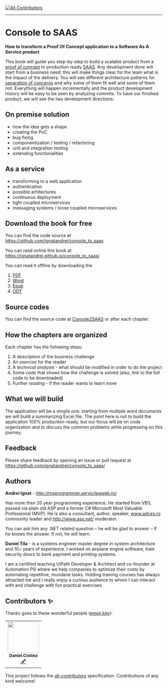 

<!-- ALL-CONTRIBUTORS-BADGE:START - Do not remove or modify this section -->
[![All Contributors](https://img.shields.io/badge/all_contributors-1-orange.svg?style=flat-square)](#contributors-)
<!-- ALL-CONTRIBUTORS-BADGE:END -->

_________________

# Console to SAAS
**How to transform a Proof Of Concept application to a Software As A Service product**

This book will guide you step-by-step to build a scalable product from a [proof of concept](https://en.wikipedia.org/wiki/Proof_of_concept) to production ready [SAAS](https://en.wikipedia.org/wiki/Software_as_a_service). 
Any development done will start from a business need: this will make things clear for the team what is the impact of the delivery.
You will see different architecture patterns for [separation of concerns](https://en.wikipedia.org/wiki/Separation_of_concerns) and why some of them fit well and some of them not. Everything will happen incrementally and the product development history will be easy to be seen by analyzing commits.
To have our finished product, we will see the two development directions:
## On premise solution
- how the idea gets a shape
- creating the PoC
- bug fixing 
- componentization / testing / refactoring
- unit and integration testing
- extending functionalities 
## As a service
- transforming to a web application
- authentication
- possible arhitectures
- continuous deployment
- tight coupled microservices
- messaging systems / loose coupled microservices


## Download the book for free 

You can find the code source at 
https://github.com/ignatandrei/console_to_saas

You can read online this book at https://ignatandrei.github.io/console_to_saas/
   
You can read it offline by downloading the 
1. [PDF](https://ignatandrei.github.io/console_to_saas/consoleToSaas.pdf.html)
2. [Word](https://ignatandrei.github.io/console_to_saas/consoleToSaas.docx.html)
3. [Epub](https://ignatandrei.github.io/console_to_saas/consoleToSaas.epub.html)
4. [ODT](https://ignatandrei.github.io/console_to_saas/consoleToSaas.odt.html)

## Source codes

You can find the source code at [Console2SAAS](https://github.com/ignatandrei/console_to_saas/) or after each chapter.

## How the chapters are organized

Each chapter has the following steps:
1. A *description* of the business challenge 
2. An *exercise* for the reader
3. A *technical analysis*  - what should be modified in order to do the project
4. Some *code* that shows how the challenge is solved (also, link to the full code to be downloaded)
5. *Further reading* - if the reader wants to learn more 

## What we will build

The application will be a simple one: starting from multiple word documents we will build a summarizing Excel file. The point here is not to build the application 100% production-ready, but our focus will be on code organization and to discuss the common problems while progressing on this journey.

## Feedback

Please share feedback by opening an issue or pull request at https://github.com/ignatandrei/console_to_saas/

## Authors

**Andrei Ignat** - http://msprogrammer.serviciipeweb.ro/

Has more then 20 year programming experience. He started from VB3, passed via plain old ASP and a former C# Microsoft Most Valuable Professional (MVP).
He is also a consultant, author, speaker, www.adces.ro community leader and http://www.asp.net/ moderator.

You can ask him any .NET related question – he will be glad to answer – if he knows the answer. If not, he will learn.

**Daniel Tila** - is a systems engineer master degree in system architecture and 10+ years of experience. I worked on airplane engine software, train security doors to bank payment and printing systems. 

I am a certified teaching UiPath Developer & Architect and co-founder at Automation Pill where we help companies to optimize their costs by automating repetitive, mundane tasks. Holding training courses has always attracted me and I really enjoy a curious audience to whom I can interact with and challenge with fun practical exercises 


## Contributors ✨

Thanks goes to these wonderful people ([emoji key](https://allcontributors.org/docs/en/emoji-key)):

<!-- ALL-CONTRIBUTORS-LIST:START - Do not remove or modify this section -->
<!-- prettier-ignore-start -->
<!-- markdownlint-disable -->
<table>
  <tr>
    <td align="center"><a href="http://www.apexcode.ro"><img src="https://avatars3.githubusercontent.com/u/15055082?v=4" width="100px;" alt=""/><br /><sub><b>Daniel Costea</b></sub></a><br /><a href="#content-dcostea" title="Content">🖋</a></td>
  </tr>
</table>

<!-- markdownlint-enable -->
<!-- prettier-ignore-end -->
<!-- ALL-CONTRIBUTORS-LIST:END -->

This project follows the [all-contributors](https://github.com/all-contributors/all-contributors) specification. Contributions of any kind welcome!


